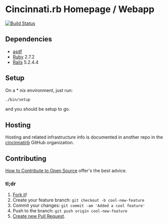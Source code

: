 # Cincinnati.rb Homepage / Webapp
[![Build Status](https://secure.travis-ci.org/cincinnatirb/cincyrb.png)](http://travis-ci.org/cincinnatirb/cincyrb)

## Dependencies
* [asdf](https://asdf-vm.com/#/)
* [Ruby](https://www.ruby-lang.org/en/) 2.7.2
* [Rails](https://rubyonrails.org/) 5.2.4.4

## Setup
On a * nix environment, just run:
```sh
./bin/setup
```
and you should be setup to go.

## Hosting
Hosting and related infrastructure info is documented in another repo in the
[cincinnatirb](https://github.com/cincinnatirb) GitHub organization.

## Contributing
[How to Contribute to Open Source](https://opensource.guide/how-to-contribute/)
offer's the best advice.

### tl;dr
1. [Fork it](https://docs.github.com/en/github/getting-started-with-github/fork-a-repo)!
1. Create your feature branch: `git checkout -b cool-new-feature`
1. Commit your changes: `git commit -am 'Added a cool feature'`
1. Push to the branch: `git push origin cool-new-feature`
1. [Create new Pull Request](https://docs.github.com/en/github/collaborating-with-issues-and-pull-requests/creating-a-pull-request).